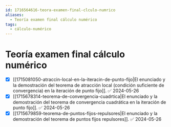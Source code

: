 ```yaml
---
id: 1716564616-teora-examen-final-clculo-numrico
aliases:
  - Teoría examen final cálculo numérico
tags:
  - cálculo-numérico
---
```


# Teoría examen final cálculo numérico

- [x] [[1715081050-atraccin-local-en-la-iteracin-de-punto-fijo|El enunciado y la demostración del teorema de atracción local (condición suficiente de convergencia) en la iteración de punto fijo]]. ✅ 2024-05-26
- [x] [[1715678314-teorema-de-convergencia-cuadrtica|El enunciado y la demostración del teorema de convergencia cuadrática en la iteración de punto fijo]]. ✅ 2024-05-26
- [x] [[1715679859-teorema-de-puntos-fijos-repulsores|El enunciado y la demostración del teorema de puntos fijos repulsores]]. ✅ 2024-05-26